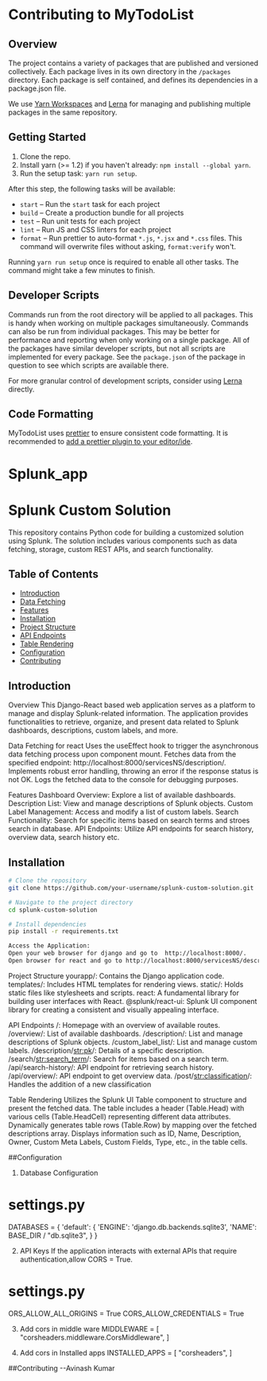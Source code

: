 # Contributing to MyTodoList

## Overview

The project contains a variety of packages that are published and versioned collectively. Each package lives in its own 
directory in the `/packages` directory. Each package is self contained, and defines its dependencies in a package.json file.

We use [Yarn Workspaces](https://yarnpkg.com/lang/en/docs/workspaces/) and [Lerna](https://github.com/lerna/lerna) for
managing and publishing multiple packages in the same repository.


## Getting Started

1. Clone the repo.
2. Install yarn (>= 1.2) if you haven't already: `npm install --global yarn`.
3. Run the setup task: `yarn run setup`.

After this step, the following tasks will be available:

* `start` – Run the `start` task for each project
* `build` – Create a production bundle for all projects
* `test` – Run unit tests for each project
* `lint` – Run JS and CSS linters for each project
* `format` – Run prettier to auto-format `*.js`, `*.jsx` and `*.css` files. This command will overwrite files without 
asking, `format:verify` won't.

Running `yarn run setup` once is required to enable all other tasks. The command might take a few minutes to finish.


## Developer Scripts

Commands run from the root directory will be applied to all packages. This is handy when working on multiple packages 
simultaneously. Commands can also be run from individual packages. This may be better for performance and reporting when
 only working on a single package. All of the packages have similar developer scripts, but not all scripts are implemented 
 for every package. See the `package.json` of the package in question to see which scripts are available there.

For more granular control of development scripts, consider using [Lerna](https://github.com/lerna/lerna) directly.


## Code Formatting

MyTodoList uses [prettier](https://github.com/prettier/prettier) to ensure consistent code formatting. It is recommended
 to [add a prettier plugin to your editor/ide](https://github.com/prettier/prettier#editor-integration).
# Splunk_app
# Splunk Custom Solution

This repository contains Python code for building a customized solution using Splunk. The solution includes various components such as data fetching, storage, custom REST APIs, and search functionality.

## Table of Contents

- [Introduction](#introduction)
- [Data Fetching](#DataFetching)
- [Features](#features)
- [Installation](#installation)
- [Project Structure](#Project-Structure)
- [API Endpoints](#api-endpoints)
- [Table Rendering](#Table-Rendering)
- [Configuration](#configuration)
- [Contributing](#contributing)

## Introduction

Overview
This Django-React based web application serves as a platform to manage and display Splunk-related information. The application provides functionalities to retrieve, organize, and present data related to Splunk dashboards, descriptions, custom labels, and more.

Data Fetching for react
Uses the useEffect hook to trigger the asynchronous data fetching process upon component mount.
Fetches data from the specified endpoint: http://localhost:8000/servicesNS/description/.
Implements robust error handling, throwing an error if the response status is not OK.
Logs the fetched data to the console for debugging purposes.

Features
Dashboard Overview: Explore a list of available dashboards.
Description List: View and manage descriptions of Splunk objects.
Custom Label Management: Access and modify a list of custom labels.
Search Functionality: Search for specific items based on search terms and stroes search in database.
API Endpoints: Utilize API endpoints for search history, overview data, search history etc.

## Installation

```bash
# Clone the repository
git clone https://github.com/your-username/splunk-custom-solution.git

# Navigate to the project directory
cd splunk-custom-solution

# Install dependencies
pip install -r requirements.txt

Access the Application:
Open your web browser for django and go to  http://localhost:8000/.
Open browser for react and go to http://localhost:8000/servicesNS/description/.
```

Project Structure
yourapp/: Contains the Django application code.
templates/: Includes HTML templates for rendering views.
static/: Holds static files like stylesheets and scripts.
react: A fundamental library for building user interfaces with React.
@splunk/react-ui: Splunk UI component library for creating a consistent and visually appealing interface.

API Endpoints
/: Homepage with an overview of available routes.
/overview/: List of available dashboards.
/description/: List and manage descriptions of Splunk objects.
/custom_label_list/: List and manage custom labels.
/description/<str:pk>/: Details of a specific description.
/search/<str:search_term>/: Search for items based on a search term.
/api/search-history/: API endpoint for retrieving search history.
/api/overview/: API endpoint to get overview data.
/post/<str:classification>/: Handles the addition of a new classification

Table Rendering
Utilizes the Splunk UI Table component to structure and present the fetched data.
The table includes a header (Table.Head) with various cells (Table.HeadCell) representing different data attributes.
Dynamically generates table rows (Table.Row) by mapping over the fetched descriptions array.
Displays information such as ID, Name, Description, Owner, Custom Meta Labels, Custom Fields, Type, etc., in the table cells.

##Configuration
1. Database Configuration
# settings.py

DATABASES = {
    'default': {
        'ENGINE': 'django.db.backends.sqlite3',
        'NAME': BASE_DIR / "db.sqlite3",
    }
}

2. API Keys
If the application interacts with external APIs that require authentication,allow CORS = True.

# settings.py
ORS_ALLOW_ALL_ORIGINS = True
CORS_ALLOW_CREDENTIALS = True

3. Add cors in middle ware
MIDDLEWARE = [
"corsheaders.middleware.CorsMiddleware",
]

4. Add cors in Installed apps
INSTALLED_APPS = [
"corsheaders",
]

##Contributing
--Avinash Kumar
